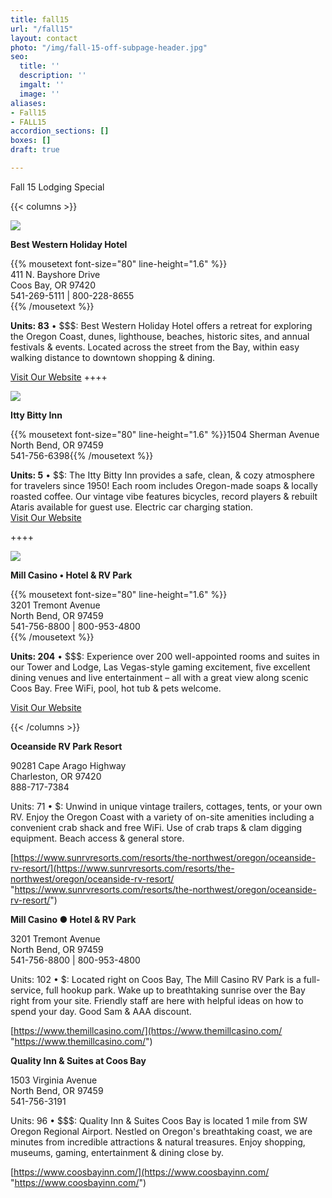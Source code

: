 ```yaml
---
title: fall15
url: "/fall15"
layout: contact
photo: "/img/fall-15-off-subpage-header.jpg"
seo:
  title: ''
  description: ''
  imgalt: ''
  image: ''
aliases:
- Fall15
- FALL15
accordion_sections: []
boxes: []
draft: true

---
```

Fall 15 Lodging Special

{{< columns >}}

![](/img/New-Best-Western-exterior.jpg)

**Best Western Holiday Hotel**

{{% mousetext font-size="80" line-height="1.6" %}}  
411 N. Bayshore Drive  
Coos Bay, OR 97420  
541-269-5111 | 800-228-8655  
{{% /mousetext %}}

**Units: 83** • $$$: Best Western Holiday Hotel offers a retreat for exploring the Oregon Coast, dunes, lighthouse, beaches, historic sites, and annual festivals & events. Located across the street from the Bay, within easy walking distance to downtown shopping & dining.

[Visit Our Website](https://www.bestwestern.com/en_US.html)
\++++

![](/img/Itty-Bitty.jpg)

**Itty Bitty Inn**

{{% mousetext font-size="80" line-height="1.6" %}}1504 Sherman Avenue  
North Bend, OR 97459  
541-756-6398{{% /mousetext %}}

**Units: 5** • $$: The Itty Bitty Inn provides a safe, clean, & cozy atmosphere for travelers since 1950! Each room includes Oregon-made soaps & locally roasted coffee. Our vintage vibe features bicycles, record players & rebuilt Ataris available for guest use. Electric car charging station.  
[Visit Our Website](https://www.ittybittyinn.com/)

 ++++ 

![](/img/Mill-hotelfront-cement-fixed.jpg)

**Mill Casino • Hotel & RV Park**

{{% mousetext font-size="80" line-height="1.6" %}}  
3201 Tremont Avenue  
North Bend, OR 97459  
541-756-8800 | 800-953-4800  
{{% /mousetext %}}

**Units: 204** • $$$: Experience over 200 well-appointed rooms and suites in our Tower and Lodge, Las Vegas-style gaming excitement, five excellent dining venues and live entertainment – all with a great view along scenic Coos Bay. Free WiFi, pool, hot tub & pets welcome.

[Visit Our Website](https://www.themillcasino.com)

{{< /columns >}}

**Oceanside RV Park Resort**

90281 Cape Arago Highway  
 Charleston, OR 97420  
 888-717-7384

Units: 71 • $: Unwind in unique vintage trailers, cottages, tents, or your own RV. Enjoy the Oregon Coast with a variety of on-site amenities including a convenient crab shack and free WiFi. Use of crab traps & clam digging equipment. Beach access & general store.

[https://www.sunrvresorts.com/resorts/the-northwest/oregon/oceanside-rv-resort/](https://www.sunrvresorts.com/resorts/the-northwest/oregon/oceanside-rv-resort/ "https://www.sunrvresorts.com/resorts/the-northwest/oregon/oceanside-rv-resort/")

**Mill Casino ● Hotel & RV Park**

3201 Tremont Avenue  
 North Bend, OR 97459  
 541-756-8800 | 800-953-4800

Units: 102 • $: Located right on Coos Bay, The Mill Casino RV Park is a full-service, full hookup park. Wake up to breathtaking sunrise over the Bay right from your site. Friendly staff are here with helpful ideas on how to spend your day. Good Sam & AAA discount.

[https://www.themillcasino.com/](https://www.themillcasino.com/ "https://www.themillcasino.com/")

**Quality Inn & Suites at Coos Bay**

1503 Virginia Avenue  
 North Bend, OR 97459  
 541-756-3191

Units: 96 • $$$: Quality Inn & Suites Coos Bay is located 1 mile from SW Oregon Regional Airport. Nestled on Oregon's breathtaking coast, we are minutes from incredible attractions & natural treasures. Enjoy shopping, museums, gaming, entertainment & dining close by.

[https://www.coosbayinn.com/](https://www.coosbayinn.com/ "https://www.coosbayinn.com/")